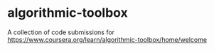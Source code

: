 # algorithmic-toolbox

A collection of code submissions for https://www.coursera.org/learn/algorithmic-toolbox/home/welcome
